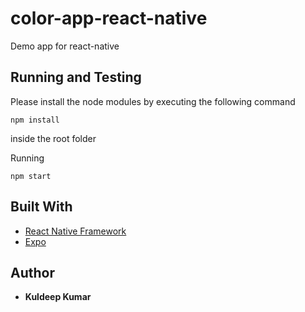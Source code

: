 # color-app-react-native

Demo app for react-native

## Running and Testing

Please install the node modules by executing the following command

```
npm install
```

inside the root folder

Running

```
npm start
```

## Built With

- [React Native Framework](https://ionicframework.com)
- [Expo](https://ionicframework.com)

## Author

- **Kuldeep Kumar**
